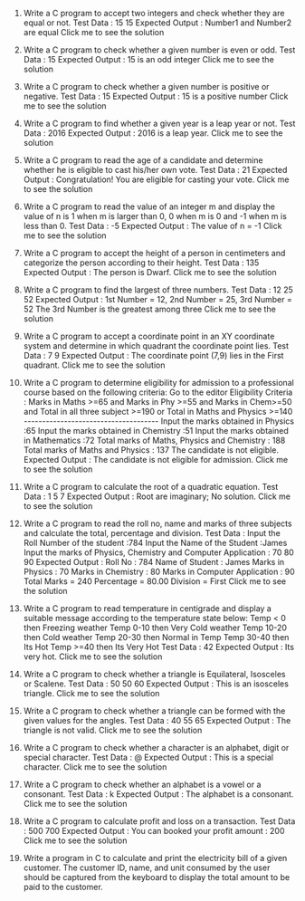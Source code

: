 1. Write a C program to accept two integers and check whether they are equal or not.
Test Data : 15 15
Expected Output :
Number1 and Number2 are equal
Click me to see the solution

2. Write a C program to check whether a given number is even or odd.
Test Data : 15
Expected Output :
15 is an odd integer
Click me to see the solution

3. Write a C program to check whether a given number is positive or negative.
Test Data : 15
Expected Output :
15 is a positive number
Click me to see the solution

4. Write a C program to find whether a given year is a leap year or not.
Test Data : 2016
Expected Output :
2016 is a leap year.
Click me to see the solution

5. Write a C program to read the age of a candidate and determine whether he is eligible to cast his/her own vote.
Test Data : 21
Expected Output :
Congratulation! You are eligible for casting your vote.
Click me to see the solution

6. Write a C program to read the value of an integer m and display the value of n is 1 when m is larger than 0, 0 when m is 0 and -1 when m is less than 0.
Test Data : -5
Expected Output :
The value of n = -1
Click me to see the solution


7. Write a C program to accept the height of a person in centimeters and categorize the person according to their height.
Test Data : 135
Expected Output :
The person is Dwarf.
Click me to see the solution

8. Write a C program to find the largest of three numbers.
Test Data : 12 25 52
Expected Output :
1st Number = 12,        2nd Number = 25,        3rd Number = 52
The 3rd Number is the greatest among three
Click me to see the solution

9. Write a C program to accept a coordinate point in an XY coordinate system and determine in which quadrant the coordinate point lies.
Test Data : 7 9
Expected Output :
The coordinate point (7,9) lies in the First quadrant.
Click me to see the solution

10. Write a C program to determine eligibility for admission to a professional course based on the following criteria: Go to the editor
Eligibility Criteria : Marks in Maths >=65 and Marks in Phy >=55 and Marks in Chem>=50 and Total in all three subject >=190 or Total in Maths and Physics >=140 ------------------------------------- Input the marks obtained in Physics :65 Input the marks obtained in Chemistry :51 Input the marks obtained in Mathematics :72 Total marks of Maths, Physics and Chemistry : 188 Total marks of Maths and Physics : 137 The candidate is not eligible.
Expected Output :
The candidate is not eligible for admission.
Click me to see the solution

11. Write a C program to calculate the root of a quadratic equation.
Test Data : 1 5 7
Expected Output :
Root are imaginary;
No solution.
Click me to see the solution

12. Write a C program to read the roll no, name and marks of three subjects and calculate the total, percentage and division.
Test Data :
Input the Roll Number of the student :784
Input the Name of the Student :James
Input the marks of Physics, Chemistry and Computer Application : 70 80 90
Expected Output :
Roll No : 784
Name of Student : James
Marks in Physics : 70
Marks in Chemistry : 80
Marks in Computer Application : 90
Total Marks = 240
Percentage = 80.00
Division = First
Click me to see the solution

13. Write a C program to read temperature in centigrade and display a suitable message according to the temperature state below:
Temp < 0 then Freezing weather
Temp 0-10 then Very Cold weather
Temp 10-20 then Cold weather
Temp 20-30 then Normal in Temp
Temp 30-40 then Its Hot
Temp >=40 then Its Very Hot
Test Data :
42
Expected Output :
Its very hot.
Click me to see the solution

14. Write a C program to check whether a triangle is Equilateral, Isosceles or Scalene.
Test Data :
50 50 60
Expected Output :
This is an isosceles triangle.
Click me to see the solution

15. Write a C program to check whether a triangle can be formed with the given values for the angles.
Test Data :
40 55 65
Expected Output :
The triangle is not valid.
Click me to see the solution

16. Write a C program to check whether a character is an alphabet, digit or special character.
Test Data :
@
Expected Output :
This is a special character.
Click me to see the solution

17. Write a C program to check whether an alphabet is a vowel or a consonant.
Test Data :
k
Expected Output :
The alphabet is a consonant.
Click me to see the solution

18. Write a C program to calculate profit and loss on a transaction.
Test Data :
500 700
Expected Output :
You can booked your profit amount : 200
Click me to see the solution

19. Write a program in C to calculate and print the electricity bill of a given customer. The customer ID, name, and unit consumed by the user should be captured from the keyboard to display the total amount to be paid to the customer.
